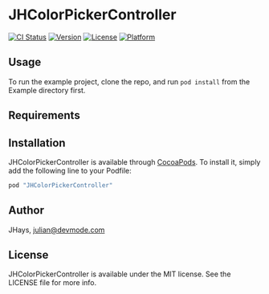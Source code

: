 # JHColorPickerController

[![CI Status](http://img.shields.io/travis/JHays/JHColorPickerController.svg?style=flat)](https://travis-ci.org/JHays/JHColorPickerController)
[![Version](https://img.shields.io/cocoapods/v/JHColorPickerController.svg?style=flat)](http://cocoapods.org/pods/JHColorPickerController)
[![License](https://img.shields.io/cocoapods/l/JHColorPickerController.svg?style=flat)](http://cocoapods.org/pods/JHColorPickerController)
[![Platform](https://img.shields.io/cocoapods/p/JHColorPickerController.svg?style=flat)](http://cocoapods.org/pods/JHColorPickerController)

## Usage

To run the example project, clone the repo, and run `pod install` from the Example directory first.

## Requirements

## Installation

JHColorPickerController is available through [CocoaPods](http://cocoapods.org). To install
it, simply add the following line to your Podfile:

```ruby
pod "JHColorPickerController"
```

## Author

JHays, julian@devmode.com

## License

JHColorPickerController is available under the MIT license. See the LICENSE file for more info.
